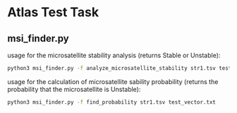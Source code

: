 # Atlas Test Task
## msi_finder.py
usage for the microsatellite stability analysis (returns Stable or Unstable):
```bash
python3 msi_finder.py -f analyze_microsatellite_stability str1.tsv test_vector.txt
```

usage for the calculation of microsatellite sability probability (returns the probability that the microsatellite is Unstable):
```bash
python3 msi_finder.py -f find_probability str1.tsv test_vector.txt
```
